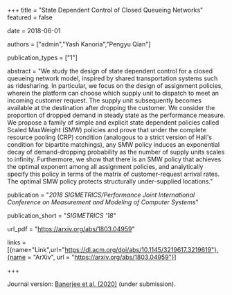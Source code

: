 +++
title = "State Dependent Control of Closed Queueing Networks"
featured = false


date = 2018-06-01

authors = ["admin","Yash Kanoria","Pengyu Qian"]

publication_types = ["1"]

abstract = "We study the design of state dependent control for a closed queueing network model, inspired by shared transportation systems such as ridesharing. In particular, we focus on the design of assignment policies, wherein the platform can choose which supply unit to dispatch to meet an incoming customer request. The supply unit subsequently becomes available at the destination after dropping the customer. We consider the proportion of dropped demand in steady state as the performance measure. We propose a family of simple and explicit state dependent policies called Scaled MaxWeight (SMW) policies and prove that under the complete resource pooling (CRP) condition (analogous to a strict version of Hall's condition for bipartite matchings), any SMW policy induces an exponential decay of demand-dropping probability as the number of supply units scales to infinity. Furthermore, we show that there is an SMW policy that achieves the optimal exponent among all assignment policies, and analytically specify this policy in terms of the matrix of customer-request arrival rates. The optimal SMW policy protects structurally under-supplied locations."


publication = "*2018 SIGMETRICS/Performance Joint International Conference on Measurement and Modeling of Computer Systems*"

publication_short = "*SIGMETRICS '18*"


url_pdf = "https://arxiv.org/abs/1803.04959"

links = [{name="Link",url="https://dl.acm.org/doi/abs/10.1145/3219617.3219619"},{name = "ArXiv", url = "https://arxiv.org/abs/1803.04959"}]

+++

Journal version: [Banerjee et al. (2020)](/sbanerjee/publication/qian-20/) (under submission).
